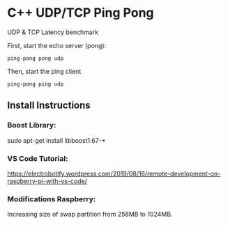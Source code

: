 # C++ UDP/TCP Ping Pong

UDP & TCP Latency benchmark

First, start the echo server (pong):

```ping-pong pong udp```

Then, start the ping client

```ping-pong ping udp```

## Install Instructions

### Boost Library:
sudo apt-get install libboost1.67-*
### VS Code Tutorial:
https://electrobotify.wordpress.com/2019/08/16/remote-development-on-raspberry-pi-with-vs-code/

### Modifications Raspberry:

Increasing size of swap partition from 256MB to 1024MB.